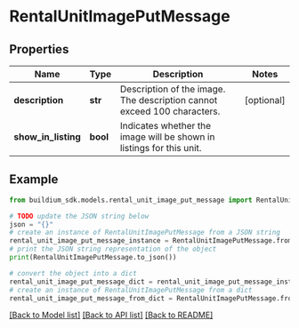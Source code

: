 # RentalUnitImagePutMessage


## Properties

Name | Type | Description | Notes
------------ | ------------- | ------------- | -------------
**description** | **str** | Description of the image. The description cannot exceed 100 characters. | [optional] 
**show_in_listing** | **bool** | Indicates whether the image will be shown in listings for this unit. | 

## Example

```python
from buildium_sdk.models.rental_unit_image_put_message import RentalUnitImagePutMessage

# TODO update the JSON string below
json = "{}"
# create an instance of RentalUnitImagePutMessage from a JSON string
rental_unit_image_put_message_instance = RentalUnitImagePutMessage.from_json(json)
# print the JSON string representation of the object
print(RentalUnitImagePutMessage.to_json())

# convert the object into a dict
rental_unit_image_put_message_dict = rental_unit_image_put_message_instance.to_dict()
# create an instance of RentalUnitImagePutMessage from a dict
rental_unit_image_put_message_from_dict = RentalUnitImagePutMessage.from_dict(rental_unit_image_put_message_dict)
```
[[Back to Model list]](../README.md#documentation-for-models) [[Back to API list]](../README.md#documentation-for-api-endpoints) [[Back to README]](../README.md)


